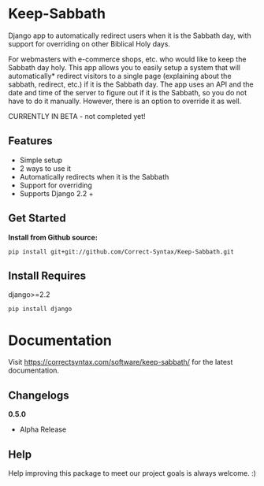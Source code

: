# Keep-Sabbath
Django app to automatically redirect users when it is the Sabbath day, with support for overriding on other Biblical Holy days.

For webmasters with e-commerce shops, etc. who would like to keep the Sabbath day holy. This app allows you to easily setup a system that will automatically* redirect visitors to a single page (explaining about the sabbath, redirect, etc.) if it is the Sabbath day. The app uses an API and the date and time of the server to figure out if it is the Sabbath, so you do not have to do it manually. However, there is an option to override it as well.

CURRENTLY IN BETA - not completed yet!

Features
--------

-  Simple setup
-  2 ways to use it
-  Automatically redirects when it is the Sabbath
-  Support for overriding
-  Supports Django 2.2 +


Get Started
-----------

**Install from Github source:**

    pip install git+git://github.com/Correct-Syntax/Keep-Sabbath.git

Install Requires 
----------------

django>=2.2 

``pip install django``




Documentation
=============

Visit https://correctsyntax.com/software/keep-sabbath/ for the latest documentation.

Changelogs
-------------

**0.5.0**
    
- Alpha Release


Help
----

Help improving this package to meet our project goals is always welcome. :)

